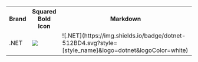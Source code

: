 <table><tr><th>Brand</th><th>Squared Bold Icon</th><th>Markdown </th></tr><tr><td>.NET</td><td><img src='https://img.shields.io/badge/dotnet-512BD4.svg?style=for-the-badge&logo=dotnet&logoColor=white' /></td><td>![.NET](https://img.shields.io/badge/dotnet-512BD4.svg?style=[style_name]&logo=dotnet&logoColor=white)</td></tr>
</table></details>